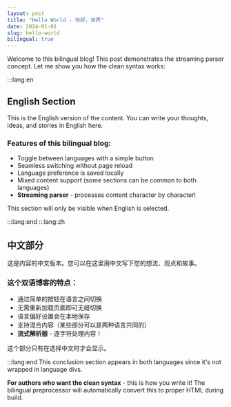 ```yaml
---
layout: post
title: "Hello World - 你好，世界"
date: 2024-01-01
slug: hello-world
bilingual: true
---
```


Welcome to this bilingual blog! This post demonstrates the streaming parser concept. Let me show you how the clean syntax works:



:::lang:en

## English Section

This is the English version of the content. You can write your thoughts, ideas, and stories in English here.

### Features of this bilingual blog:
- Toggle between languages with a simple button
- Seamless switching without page reload
- Language preference is saved locally
- Mixed content support (some sections can be common to both languages)
- **Streaming parser** - processes content character by character!

This section will only be visible when English is selected.

:::lang:end
:::lang:zh

## 中文部分

这是内容的中文版本。您可以在这里用中文写下您的想法、观点和故事。

### 这个双语博客的特点：
- 通过简单的按钮在语言之间切换
- 无需重新加载页面即可无缝切换
- 语言偏好设置会在本地保存
- 支持混合内容（某些部分可以是两种语言共同的）
- **流式解析器** - 逐字符处理内容！

这个部分只有在选择中文时才会显示。

:::lang:end
This conclusion section appears in both languages since it's not wrapped in language divs.

**For authors who want the clean syntax** - this is how you write it! The bilingual preprocessor will automatically convert this to proper HTML during build.



</div>